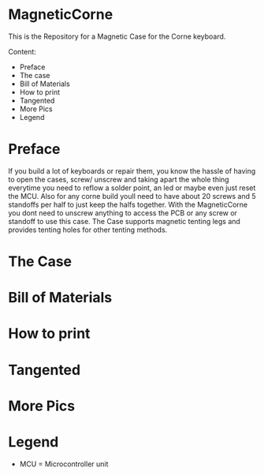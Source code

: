 # MagneticCorne
This is the Repository for a Magnetic Case for the Corne keyboard.



Content:

* Preface
* The case
* Bill of Materials
* How to print
* Tangented
* More Pics
* Legend


# Preface

If you build a lot of keyboards or repair them, you know the hassle of having to open the cases, screw/ unscrew and taking apart the whole thing everytime you need to reflow a solder point, an led or maybe even just reset the MCU. Also for any corne build youll need to have about 20 screws and 5 standoffs per half to just keep the halfs together. With the MagneticCorne you dont need to unscrew anything to access the PCB or any screw or standoff to use this case. The Case supports magnetic tenting legs and provides tenting holes for other tenting methods.


# The Case





# Bill of Materials



# How to print




# Tangented



# More Pics








# Legend

* MCU = Microcontroller unit
